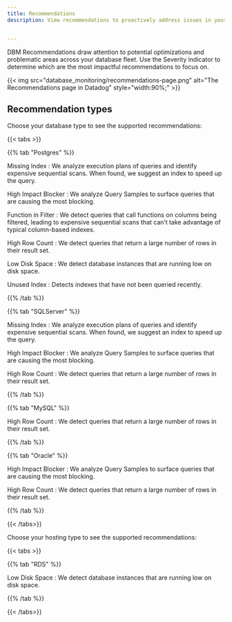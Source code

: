```yaml
---
title: Recommendations
description: View recommendations to proactively address issues in your system


---
```


DBM Recommendations draw attention to potential optimizations and problematic areas across your database fleet. Use the Severity indicator to determine which are the most impactful recommendations to focus on.

{{< img src="database_monitoring/recommendations-page.png" alt="The Recommendations page in Datadog" style="width:90%;" >}}

## Recommendation types

Choose your database type to see the supported recommendations:

{{< tabs >}}

{{% tab "Postgres" %}}

Missing Index
: We analyze execution plans of queries and identify expensive sequential scans. When found, we suggest an index to speed up the query.

High Impact Blocker
: We analyze Query Samples to surface queries that are causing the most blocking.

Function in Filter
: We detect queries that call functions on columns being filtered, leading to expensive sequential scans that can’t take advantage of typical column-based indexes.

High Row Count
: We detect queries that return a large number of rows in their result set.

Low Disk Space
: We detect database instances that are running low on disk space.

Unused Index
: Detects indexes that have not been queried recently.

{{% /tab %}}

{{% tab "SQLServer" %}}

Missing Index
: We analyze execution plans of queries and identify expensive sequential scans. When found, we suggest an index to speed up the query.

High Impact Blocker
: We analyze Query Samples to surface queries that are causing the most blocking.

High Row Count
: We detect queries that return a large number of rows in their result set.

{{% /tab %}}

{{% tab "MySQL" %}}

High Row Count
: We detect queries that return a large number of rows in their result set.


{{% /tab %}}

{{% tab "Oracle" %}}


High Impact Blocker
: We analyze Query Samples to surface queries that are causing the most blocking.

High Row Count
: We detect queries that return a large number of rows in their result set.

{{% /tab %}}

{{< /tabs>}}

Choose your hosting type to see the supported recommendations:

{{< tabs >}}

{{% tab "RDS" %}}

Low Disk Space
: We detect database instances that are running low on disk space.

{{% /tab %}}

{{< /tabs>}}